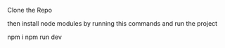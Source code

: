 Clone the Repo
  
then install node modules by running this commands and run the project

npm i
npm run dev

